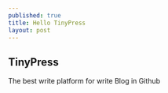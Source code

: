 ```yaml
---
published: true
title: Hello TinyPress
layout: post
---
```

## TinyPress

The best write platform for write Blog in Github